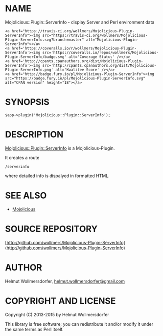 # NAME

Mojolicious::Plugin::ServerInfo - display Server and Perl environment data

<div>

    <a href="https://travis-ci.org/wollmers/Mojolicious-Plugin-ServerInfo"><img src="https://travis-ci.org/wollmers/Mojolicious-Plugin-ServerInfo.svg?branch=master" alt="Mojolicious-Plugin-ServerInfo"></a>
    <a href='https://coveralls.io/r/wollmers/Mojolicious-Plugin-ServerInfo'><img src='https://coveralls.io/repos/wollmers/Mojolicious-Plugin-ServerInfo/badge.svg' alt='Coverage Status' /></a>
    <a href='http://cpants.cpanauthors.org/dist/Mojolicious-Plugin-ServerInfo'><img src='http://cpants.cpanauthors.org/dist/Mojolicious-Plugin-ServerInfo.png' alt='Kwalitee Score' /></a>
    <a href="http://badge.fury.io/pl/Mojolicious-Plugin-ServerInfo"><img src="https://badge.fury.io/pl/Mojolicious-Plugin-ServerInfo.svg" alt="CPAN version" height="18"></a>
</div>

# SYNOPSIS

    $app->plugin('Mojolicious::Plugin::ServerInfo');

# DESCRIPTION

[Mojolicious::Plugin::ServerInfo](https://metacpan.org/pod/Mojolicious::Plugin::ServerInfo) is a Mojolicious-Plugin.

It creates a route

    /serverinfo

where detailed info is dispalyed in formatted HTML.

# SEE ALSO

- [Mojolicious](https://metacpan.org/pod/Mojolicious)

# SOURCE REPOSITORY

[http://github.com/wollmers/Mojolicious-Plugin-ServerInfo](http://github.com/wollmers/Mojolicious-Plugin-ServerInfo)

# AUTHOR

Helmut Wollmersdorfer, <helmut.wollmersdorfer@gmail.com>

# COPYRIGHT AND LICENSE

Copyright (C) 2013-2015 by Helmut Wollmersdorfer

This library is free software; you can redistribute it and/or modify
it under the same terms as Perl itself.
